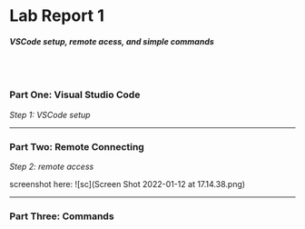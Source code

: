 # Lab Report 1

#### *VSCode setup, remote acess, and simple commands* 
<br />
<br />

### Part One: Visual Studio Code

*Step 1: VSCode setup*

***

### Part Two: Remote Connecting

*Step 2: remote access*

screenshot here: ![sc](Screen Shot 2022-01-12 at 17.14.38.png)
***

### Part Three: Commands


